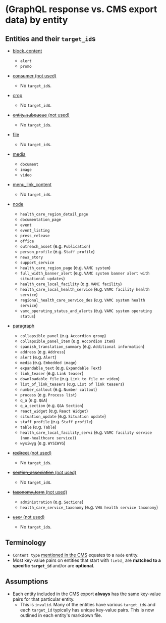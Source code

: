 # (GraphQL response vs. CMS export data) by entity

## Entities and their `target_id`s

- [block_content](./block_content.md)
  - `alert`
  - `promo`

- [~~consumer~~ (not used)](./consumer.md)
  - No `target_id`s.

- [crop](./crop.md)
  - No `target_id`s.

- [~~entity_subqueue~~ (not used)](./entity_subqueue.md)
  - No `target_id`s.

- [file](./file.md)
  - No `target_id`s.

- [media](./media.md)
  - `document`
  - `image`
  - `video`

- [menu_link_content](./menu_link_content.md)
  - No `target_id`s.

- [node](./node.md)
  - `health_care_region_detail_page`
  - `documentation_page`
  - `event`
  - `event_listing`
  - `press_release`
  - `office`
  - `outreach_asset` (e.g. `Publication`)
  - `person_profile` (e.g. `Staff profile`)
  - `news_story`
  - `support_service`
  - `health_care_region_page` (e.g. `VAMC system`)
  - `full_width_banner_alert` (e.g. `VAMC system banner alert with situational updates`)
  - `health_care_local_facility` (e.g. `VAMC facility`)
  - `health_care_local_health_service` (e.g. `VAMC facility health service`)
  - `regional_health_care_service_des` (e.g. `VAMC system health service`)
  - `vamc_operating_status_and_alerts` (e.g. `VAMC system operating status`)

- [paragraph](./paragraph.md)
  - `collapsible_panel` (e.g. `Accordion group`)
  - `collapsible_panel_item` (e.g. `Accordion Item`)
  - `spanish_translation_summary` (e.g. `Additional information`)
  - `address` (e.g. `Address`)
  - `alert` (e.g. `Alert`)
  - `media` (e.g. `Embedded image`)
  - `expandable_text` (e.g. `Expandable Text`)
  - `link_teaser` (e.g. `Link teaser`)
  - `downloadable_file` (e.g. `Link to file or video`)
  - `list_of_link_teasers` (e.g. `List of link teasers`)
  - `number_callout` (e.g. `Number callout`)
  - `process` (e.g. `Process list`)
  - `q_a` (e.g. `Q&A`)
  - `q_a_section` (e.g. `Q&A Section`)
  - `react_widget` (e.g. `React Widget`)
  - `situation_update` (e.g. `Situation update`)
  - `staff_profile` (e.g. `Staff profile`)
  - `table` (e.g. `Table`)
  - `health_care_local_facility_servi` (e.g. `VAMC facility service (non-healthcare service)`)
  - `wysiwyg` (e.g. `WYSIWYG`)

- [~~redirect~~ (not used)](./redirect.md)
  - No `target_id`s.

- [~~section_association~~ (not used)](./section_association.md)
  - No `target_id`s.

- [~~taxonomy_term~~ (not used)](./taxonomy_term.md)
  - `administration` (e.g. `Sections`)
  - `health_care_service_taxonomy` (e.g. `VHA health service taxonomy`)

- [~~user~~ (not used)](./user.md)
  - No `target_id`s.

## Terminology

- `Content type` [mentioned in the CMS](https://docs.google.com/spreadsheets/d/1vL8rqLqcEVfESnJJK_GWQ7nf3BPe4SSevYYblisBTOI/edit#gid=943298572) equates to a `node` entity.
- Most key-value pairs on entities that start with `field_` are **matched to a specific `target_id`** and/or are **optional**.

## Assumptions

- Each entity included in the CMS export **always** has the same key-value pairs for that particular entity.
  - This is `invalid`. Many of the entities have various `target_id`s and each `target_id` typically has unique key-value pairs. This is now outlined in each entity's markdown file.
